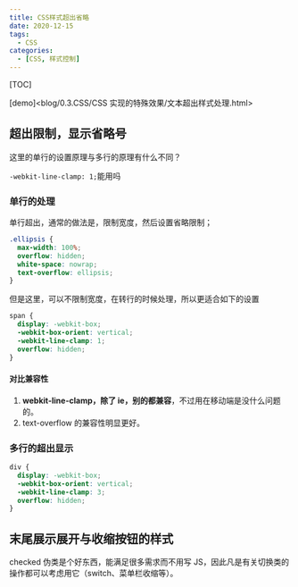 ```yaml
---
title: CSS样式超出省略
date: 2020-12-15
tags:
  - CSS
categories:
  - [CSS, 样式控制]
---
```


[TOC]

[demo]<blog/0.3.CSS/CSS 实现的特殊效果/文本超出样式处理.html>

## 超出限制，显示省略号

这里的单行的设置原理与多行的原理有什么不同？

`-webkit-line-clamp: 1;`能用吗

### 单行的处理

单行超出，通常的做法是，限制宽度，然后设置省略限制；

```css
.ellipsis {
  max-width: 100%;
  overflow: hidden;
  white-space: nowrap;
  text-overflow: ellipsis;
}
```

但是这里，可以不限制宽度，在转行的时候处理，所以更适合如下的设置

```css
span {
  display: -webkit-box;
  -webkit-box-orient: vertical;
  -webkit-line-clamp: 1;
  overflow: hidden;
}
```

#### 对比兼容性

1. **webkit-line-clamp，除了 ie，别的都兼容**，不过用在移动端是没什么问题的。
2. text-overflow 的兼容性明显更好。

### 多行的超出显示

```css
div {
  display: -webkit-box;
  -webkit-box-orient: vertical;
  -webkit-line-clamp: 3;
  overflow: hidden;
}
```

## 末尾展示展开与收缩按钮的样式

checked 伪类是个好东西，能满足很多需求而不用写 JS，因此凡是有关切换类的操作都可以考虑用它（switch、菜单栏收缩等）。

```html

```

